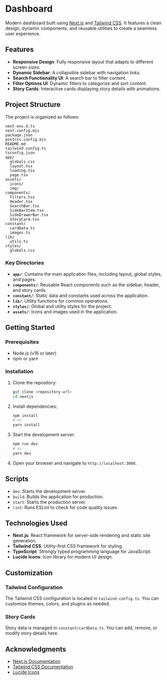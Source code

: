 # Dashboard

Modern dashboard built using [Next.js](https://nextjs.org/) and [Tailwind CSS](https://tailwindcss.com/). It features a clean design, dynamic components, and reusable utilities to create a seamless user experience.

## Features

- **Responsive Design**: Fully responsive layout that adapts to different screen sizes.
- **Dynamic Sidebar**: A collapsible sidebar with navigation links.
- **Search Functionality UI**: A search bar to filter content.
- **Filter Options UI**: Dynamic filters to categorize and sort content.
- **Story Cards**: Interactive cards displaying story details with animations.

## Project Structure

The project is organized as follows:

```
next-env.d.ts
next.config.mjs
package.json
postcss.config.mjs
README.md
tailwind.config.ts
tsconfig.json
app/
  globals.css
  layout.tsx
  loading.tsx
  page.tsx
assets/
  icons/
  img/
components/
  Filters.tsx
  Header.tsx
  SearchBar.tsx
  SideBarItem.tsx
  SideDrawerBar.tsx
  StoryCard.tsx
constant/
  cardData.ts
  images.ts
lib/
  utils.ts
styles/
  globals.css
```

### Key Directories

- **`app/`**: Contains the main application files, including layout, global styles, and pages.
- **`components/`**: Reusable React components such as the sidebar, header, and story cards.
- **`constant/`**: Static data and constants used across the application.
- **`lib/`**: Utility functions for common operations.
- **`styles/`**: Global and utility styles for the project.
- **`assets/`**: Icons and images used in the application.

## Getting Started

### Prerequisites

- Node.js (v16 or later)
- npm or yarn

### Installation

1. Clone the repository:
   ```bash
   git clone <repository-url>
   cd nextjs
   ```

2. Install dependencies:
   ```bash
   npm install
   # or
   yarn install
   ```

3. Start the development server:
   ```bash
   npm run dev
   # or
   yarn dev
   ```

4. Open your browser and navigate to `http://localhost:3000`.

## Scripts

- `dev`: Starts the development server.
- `build`: Builds the application for production.
- `start`: Starts the production server.
- `lint`: Runs ESLint to check for code quality issues.

## Technologies Used

- **Next.js**: React framework for server-side rendering and static site generation.
- **Tailwind CSS**: Utility-first CSS framework for styling.
- **TypeScript**: Strongly typed programming language for JavaScript.
- **Lucide Icons**: Icon library for modern UI design.

## Customization

### Tailwind Configuration

The Tailwind CSS configuration is located in `tailwind.config.ts`. You can customize themes, colors, and plugins as needed.

### Story Cards

Story data is managed in `constant/cardData.ts`. You can add, remove, or modify story details here.

## Acknowledgments

- [Next.js Documentation](https://nextjs.org/docs)
- [Tailwind CSS Documentation](https://tailwindcss.com/docs)
- [Lucide Icons](https://lucide.dev/)